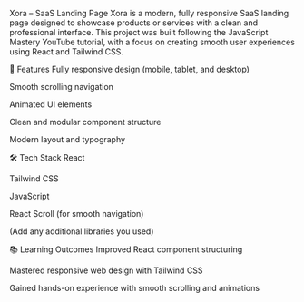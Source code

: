 Xora – SaaS Landing Page
Xora is a modern, fully responsive SaaS landing page designed to showcase products or services with a clean and professional interface. This project was built following the JavaScript Mastery YouTube tutorial, with a focus on creating smooth user experiences using React and Tailwind CSS.

🚀 Features
Fully responsive design (mobile, tablet, and desktop)

Smooth scrolling navigation

Animated UI elements

Clean and modular component structure

Modern layout and typography

🛠️ Tech Stack
React

Tailwind CSS

JavaScript

React Scroll (for smooth navigation)

(Add any additional libraries you used)

📚 Learning Outcomes
Improved React component structuring

Mastered responsive web design with Tailwind CSS

Gained hands-on experience with smooth scrolling and animations
